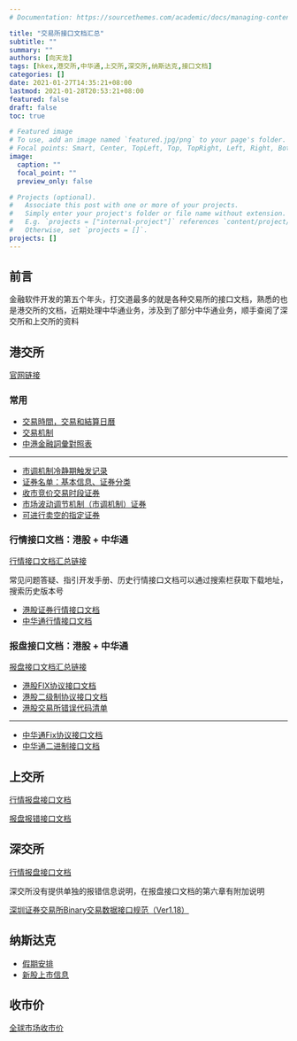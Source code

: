 ```yaml
---
# Documentation: https://sourcethemes.com/academic/docs/managing-content/

title: "交易所接口文档汇总"
subtitle: ""
summary: ""
authors: [向天龙]
tags: [hkex,港交所,中华通,上交所,深交所,纳斯达克,接口文档]
categories: []
date: 2021-01-27T14:35:21+08:00
lastmod: 2021-01-28T20:53:21+08:00
featured: false
draft: false
toc: true

# Featured image
# To use, add an image named `featured.jpg/png` to your page's folder.
# Focal points: Smart, Center, TopLeft, Top, TopRight, Left, Right, BottomLeft, Bottom, BottomRight.
image:
  caption: ""
  focal_point: ""
  preview_only: false

# Projects (optional).
#   Associate this post with one or more of your projects.
#   Simply enter your project's folder or file name without extension.
#   E.g. `projects = ["internal-project"]` references `content/project/deep-learning/index.md`.
#   Otherwise, set `projects = []`.
projects: []
---
```


## 前言

金融软件开发的第五个年头，打交道最多的就是各种交易所的接口文档，熟悉的也是港交所的文档，近期处理中华通业务，涉及到了部分中华通业务，顺手查阅了深交所和上交所的资料

## 港交所

[官网链接](https://www.hkex.com.hk/)

### 常用

* [交易時間，交易和結算日曆](www.hkex.com.hk/Mutual-Market/Stock-Connect/Reference-Materials/Trading-Hour,-Trading-and-Settlement-Calendar?sc_lang=zh-HK)
* [交易机制](https://sc.hkex.com.hk/TuniS/www.hkex.com.hk/Services/Trading/Securities/Overview/Trading-Mechanism?sc_lang=zh-CN)
* [中港金融詞彙對照表](https://www.hkex.com.hk/-/media/hkex-market/mutual-market/stock-connect/reference-materials/resources/glossary_c)
---
* [市调机制冷静期触发记录](https://sc.hkex.com.hk/TuniS/www.hkex.com.hk/chi/vcm/vcmtriggersecurity_c.aspx)
* [证券名单：基本信息、证券分类](https://sc.hkex.com.hk/TuniS/www.hkex.com.hk/chi/services/trading/securities/securitieslists/ListOfSecurities_c.xlsx)
* [收市竞价交易时段证券](https://sc.hkex.com.hk/TuniS/www.hkex.com.hk/Services/Trading/Securities/Securities-Lists/Closing-Auction-Session-(CAS)-Securities?sc_lang=zh-CN)
* [市场波动调节机制（市调机制）证券](https://sc.hkex.com.hk/TuniS/www.hkex.com.hk/Services/Trading/Securities/Securities-Lists/Volatility-Control-Mechanism-(VCM)-Securities?sc_lang=zh-CN)
* [可进行卖空的指定证券](https://sc.hkex.com.hk/TuniS/www.hkex.com.hk/Services/Trading/Securities/Securities-Lists/Designated-Securities-Eligible-for-Short-Selling?sc_lang=zh-CN)

### 行情接口文档：港股 + 中华通

[行情接口文档汇总链接](https://www.hkex.com.hk/Services/Market-Data-Services/Infrastructure/Overview?sc_lang=en)

常见问题答疑、指引开发手册、历史行情接口文档可以通过搜索栏获取下载地址，搜索历史版本号

* [港股证券行情接口文档](https://www.hkex.com.hk/Services/Market-Data-Services/Infrastructure/HKEX-Orion-Market-Data-Platform-Securities-Market-OMD-C?sc_lang=en)
* [中华通行情接口文档](https://www.hkex.com.hk/Mutual-Market/Stock-Connect/Reference-Materials/Technical-Documents/OMD_CC-Specifications?sc_lang=en)

### 报盘接口文档：港股 + 中华通

[报盘接口文档汇总链接](https://www.hkex.com.hk/Services/Trading/Securities/Infrastructure/Overview?sc_lang=en)

* [港股FIX协议接口文档](https://www.hkex.com.hk/-/media/HKEX-Market/Services/Trading/Securities/Infrastructure/Orion-Trading-Platform-Securities-Market-OTP-C/OTPC/HKEX_OCG_FIX_Trading_Interface_Specifications_v2_2-(clean).pdf?la=en)
* [港股二级制协议接口文档](https://www.hkex.com.hk/-/media/HKEX-Market/Services/Trading/Securities/Infrastructure/Orion-Trading-Platform-Securities-Market-OTP-C/OTPC/HKEX_OCG_Binary_Trading_Interface_Specifications_v2_2-(clean).pdf?la=en)
* [港股交易所错误代码清单](https://www.hkex.com.hk/-/media/HKEX-Market/Services/Trading/Securities/Infrastructure/Orion-Trading-Platform-Securities-Market-OTP-C/OTPC/Reason-Text-List.xlsx?la=en)
---
* [中华通Fix协议接口文档](https://www.hkex.com.hk/-/media/HKEX-Market/Mutual-Market/Stock-Connect/Reference-Materials/Northbound-Investor-ID-Model/HKEx_CCCG_FIX_Trading_Interface_Specifications_v1_3-(clean).pdf?la=zh-CN)
* [中华通二进制接口文档](https://www.hkex.com.hk/-/media/HKEX-Market/Mutual-Market/Stock-Connect/Reference-Materials/Northbound-Investor-ID-Model/HKEx_CCCG_Binary_Trading_Interface_Specifications_v1_3-(clean).pdf?la=zh-CN)

## 上交所

[行情报盘接口文档](http://www.sse.com.cn/services/tradingservice/tradingtech/technical/data/)

[报盘报错接口文档](http://www.sse.com.cn/services/tradingservice/tradingtech/technical/other/c/SSE_IS111_ErrorCode_CV3.15.xlsx)

## 深交所

[行情报盘接口文档](http://www.szse.cn/marketServices/technicalservice/interface/)

深交所没有提供单独的报错信息说明，在报盘接口文档的第六章有附加说明

[深圳证券交易所Binary交易数据接口规范（Ver1.18）](http://www.szse.cn/marketServices/technicalservice/interface/P020201229686784934466.pdf)

## 纳斯达克

* [假期安排](https://www.nyse.com/markets/hours-calendars)
* [新股上市信息](https://www.nasdaq.com/market-activity/ipos?tab=upcoming)

## 收市价

[全球市场收市价](http://eoddata.com/stocklist/NASDAQ.htm)